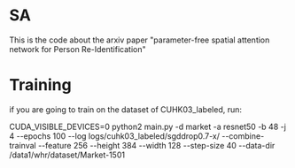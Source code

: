 # SA
This is the code about the arxiv paper "parameter-free spatial attention network for Person Re-Identification"

# Training
if you are going to train on the dataset of CUHK03_labeled, run:

CUDA_VISIBLE_DEVICES=0 python2 main.py -d market -a resnet50 -b 48 -j 4 --epochs 100 --log logs/cuhk03_labeled/sgddrop0.7-x/ --combine-trainval --feature 256 --height 384 --width 128 --step-size 40 --data-dir /data1/whr/dataset/Market-1501 
